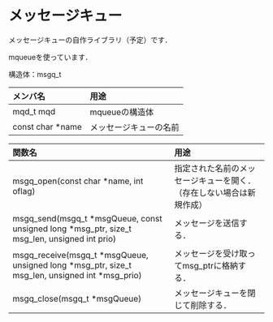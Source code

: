 # メッセージキュー

メッセージキューの自作ライブラリ（予定）です．

mqueueを使っています．

構造体：msgq_t

|メンバ名|用途|
|:------|:-------|
|mqd_t mqd | mqueueの構造体|
|const char *name | メッセージキューの名前 |

|関数名                 | 用途                |
|:--------------------|:--------------------|
|msgq_open(const char *name, int oflag) |指定された名前のメッセージキューを開く．（存在しない場合は新規作成）|
|msgq_send(msgq_t *msgQueue, const unsigned long *msg_ptr, size_t msg_len, unsigned int prio)| メッセージを送信する．|
|msgq_receive(msgq_t *msgQueue, unsigned long *msg_ptr, size_t msg_len, unsigned int *msg_prio) | メッセージを受け取ってmsg_ptrに格納する．|
|msgq_close(msgq_t *msgQueue) | メッセージキューを閉じて削除する．|
